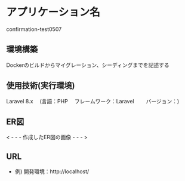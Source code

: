 # アプリケーション名
confirmation-test0507

## 環境構築
Dockerのビルドからマイグレーション、シーディングまでを記述する

## 使用技術(実行環境)
Laravel 8.x
　(言語：PHP
 　フレームワーク：Laravel
　　バージョン：)

## ER図
< - - - 作成したER図の画像 - - - >

## URL
- 例) 開発環境：http://localhost/
